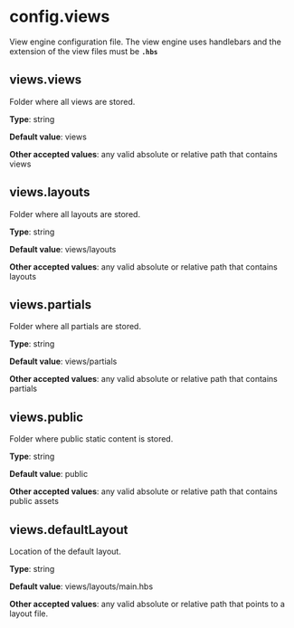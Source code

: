 # config.views

View engine configuration file. The view engine uses handlebars and the extension of
the view files must be **`.hbs`**

## views.views

Folder where all views are stored.

**Type**: string

**Default value**: views

**Other accepted values**: any valid absolute or relative path that contains views

## views.layouts

Folder where all layouts are stored.

**Type**: string

**Default value**: views/layouts

**Other accepted values**: any valid absolute or relative path that contains layouts

## views.partials

Folder where all partials are stored.

**Type**: string

**Default value**: views/partials

**Other accepted values**: any valid absolute or relative path that contains partials

## views.public

Folder where public static content is stored.

**Type**: string

**Default value**: public

**Other accepted values**: any valid absolute or relative path that contains public assets

## views.defaultLayout

Location of the default layout.

**Type**: string

**Default value**: views/layouts/main.hbs

**Other accepted values**: any valid absolute or relative path that points to a layout file.
